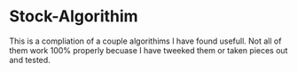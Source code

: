 # Stock-Algorithim

This is a compliation of a couple algorithims I have found usefull. Not all of them work 100% properly becuase I have tweeked them or taken pieces out and tested.
